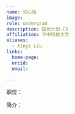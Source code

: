 ```yaml
---
name: 刘心怡
image: 
role: undergrad
description: 国优计划-CV
affiliation: 华中科技大学
aliases:
  - Xinyi Liu
links:
  home-page: 
  orcid: 
  email: 

---
```


职位：

简介：
